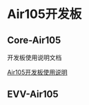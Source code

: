 # Air105开发板

## Core-Air105

开发板使用说明文档

[Air105开发板使用说明](https://cdn.openluat-luatcommunity.openluat.com/attachment/Air105%20%E6%A0%B8%E5%BF%83%E6%9D%BF%E4%BD%BF%E7%94%A8%E6%89%8B%E5%86%8CV1.1.pdf)



## EVV-Air105

